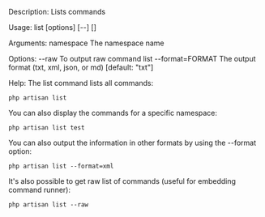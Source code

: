 Description:
  Lists commands

Usage:
  list [options] [--] [<namespace>]

Arguments:
  namespace            The namespace name

Options:
      --raw            To output raw command list
      --format=FORMAT  The output format (txt, xml, json, or md) [default: "txt"]

Help:
  The list command lists all commands:
  
    php artisan list
  
  You can also display the commands for a specific namespace:
  
    php artisan list test
  
  You can also output the information in other formats by using the --format option:
  
    php artisan list --format=xml
  
  It's also possible to get raw list of commands (useful for embedding command runner):
  
    php artisan list --raw
